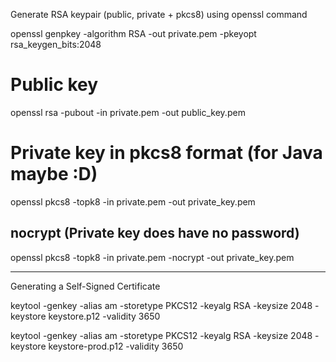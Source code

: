 Generate RSA keypair (public, private + pkcs8) using openssl command

openssl genpkey -algorithm RSA -out private.pem -pkeyopt rsa_keygen_bits:2048

# Public key

openssl rsa -pubout -in private.pem -out public_key.pem

# Private key in pkcs8 format (for Java maybe :D)

openssl pkcs8 -topk8 -in private.pem -out private_key.pem

## nocrypt (Private key does have no password)

openssl pkcs8 -topk8 -in private.pem -nocrypt -out private_key.pem

---

Generating a Self-Signed Certificate

keytool -genkey -alias am -storetype PKCS12 -keyalg RSA -keysize 2048 -keystore keystore.p12 -validity 3650

keytool -genkey -alias am -storetype PKCS12 -keyalg RSA -keysize 2048 -keystore keystore-prod.p12 -validity 3650

